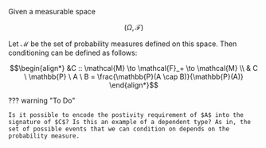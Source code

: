 Given a measurable space

$$\big(\Omega, \mathcal{F}\big)$$

Let $\mathcal{M}$ be the set of probability measures defined on this space. Then conditioning can be defined as follows:

$$\begin{align*}
&C :: \mathcal{M} \to \mathcal{F}_+ \to \mathcal{M} \\
& C \ \mathbb{P} \ A  \ B = \frac{\mathbb{P}(A \cap B)}{\mathbb{P}(A)} \end{align*}$$

??? warning "To Do"

    Is it possible to encode the postivity requirement of $A$ into the signature of $C$? Is this an example of a dependent type? As in, the set of possible events that we can condition on depends on the probability measure. 
